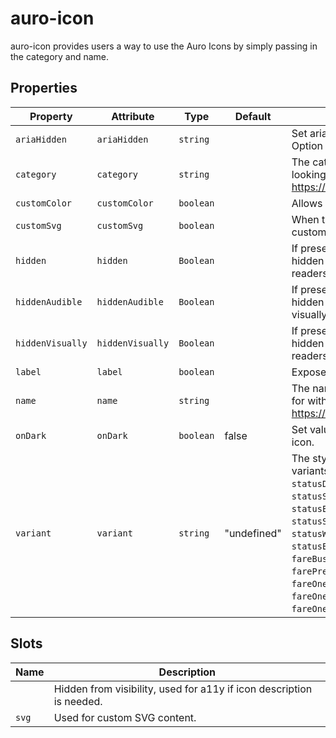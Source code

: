 # auro-icon

auro-icon provides users a way to use the Auro Icons by simply passing in the category and name.

## Properties

| Property         | Attribute        | Type      | Default     | Description                                      |
|------------------|------------------|-----------|-------------|--------------------------------------------------|
| `ariaHidden`     | `ariaHidden`     | `string`  |             | Set aria-hidden value. Default is `true`. Option is `false`. |
| `category`       | `category`       | `string`  |             | The category of the icon you are looking for. See https://auro.alaskaair.com/icons/usage. |
| `customColor`    | `customColor`    | `boolean` |             | Allows custom color to be set.                   |
| `customSvg`      | `customSvg`      | `boolean` |             | When true, auro-icon will render a custom SVG inside the default slot. |
| `hidden`         | `hidden`         | `Boolean` |             | If present, the component will be hidden both visually and from screen readers |
| `hiddenAudible`  | `hiddenAudible`  | `Boolean` |             | If present, the component will be hidden from screen readers, but seen visually |
| `hiddenVisually` | `hiddenVisually` | `Boolean` |             | If present, the component will be hidden visually, but still read by screen readers |
| `label`          | `label`          | `boolean` |             | Exposes content in slot as icon label.           |
| `name`           | `name`           | `string`  |             | The name of the icon you are looking for without the file extension. See https://auro.alaskaair.com/icons/usage. |
| `onDark`         | `onDark`         | `boolean` | false       | Set value for on-dark version of auro-icon.      |
| `variant`        | `variant`        | `string`  | "undefined" | The style of the icon. The accepted variants are `accent1`, `disabled`, `muted`, `statusDefault`, `statusInfo`, `statusSuccess`, `statusWarning`, `statusError`, `statusInfoSubtle`, `statusSuccessSubtle`, `statusWarningSubtle`, `statusErrorSubtle`, `fareBasicEconomy`, `fareBusiness`, `fareEconomy`, `fareFirst`, `farePremiumEconomy`, `fareOneWorldEmerald`, `fareOneWorldSapphire`, `fareOneWorldRuby`. |

## Slots

| Name  | Description                                      |
|-------|--------------------------------------------------|
|       | Hidden from visibility, used for a11y if icon description is needed. |
| `svg` | Used for custom SVG content.                     |
